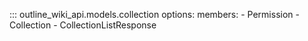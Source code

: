 
::: outline_wiki_api.models.collection
    options:
      members:
        - Permission
        - Collection
        - CollectionListResponse
